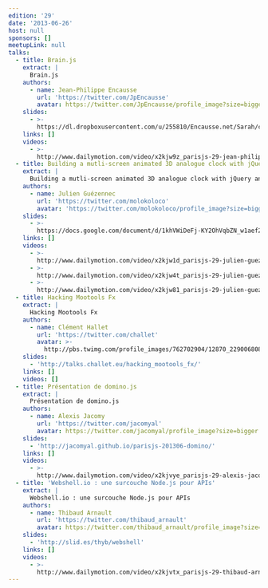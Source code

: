 ```yaml
---
edition: '29'
date: '2013-06-26'
host: null
sponsors: []
meetupLink: null
talks:
  - title: Brain.js
    extract: |
      Brain.js
    authors:
      - name: Jean-Philippe Encausse
        url: 'https://twitter.com/JpEncausse'
        avatar: https://twitter.com/JpEncausse/profile_image?size=bigger
    slides:
      - >-
        https://dl.dropboxusercontent.com/u/255810/Encausse.net/Sarah/conf_brainjs_parisjs.pptx
    links: []
    videos:
      - >-
        http://www.dailymotion.com/video/x2kjw9z_parisjs-29-jean-philippe-encausse-brain-js_webcam
  - title: Building a mutli-screen animated 3D analogue clock with jQuery and CSS3
    extract: |
      Building a mutli-screen animated 3D analogue clock with jQuery and CSS3
    authors:
      - name: Julien Guézennec
        url: 'https://twitter.com/molokoloco'
        avatar: 'https://twitter.com/molokoloco/profile_image?size=bigger'
    slides:
      - >-
        https://docs.google.com/document/d/1khVWiDeFj-KY2OhVqbZN_w1aef2iCC0yhhLEdj8p8yY/
    links: []
    videos:
      - >-
        http://www.dailymotion.com/video/x2kjw1d_parisjs-29-julien-guezennec-building-a-mutli-screen-animated-3d-analogue-clock-with-jquery-and-css3_webcam
      - >-
        http://www.dailymotion.com/video/x2kjw4t_parisjs-29-julien-guezennec-building-a-mutli-screen-animated-3d-analogue-clock-with-jquery-and-css3_webcam
      - >-
        http://www.dailymotion.com/video/x2kjw81_parisjs-29-julien-guezennec-building-a-mutli-screen-animated-3d-analogue-clock-with-jquery-and-css3_webcam
  - title: Hacking Mootools Fx
    extract: |
      Hacking Mootools Fx
    authors:
      - name: Clément Hallet
        url: 'https://twitter.com/challet'
        avatar: >-
          http://pbs.twimg.com/profile_images/762702904/12870_229006808135_636953135_4441217_1387053_n_bigger.jpg
    slides:
      - 'http://talks.challet.eu/hacking_mootools_fx/'
    links: []
    videos: []
  - title: Présentation de domino.js
    extract: |
      Présentation de domino.js
    authors:
      - name: Alexis Jacomy
        url: 'https://twitter.com/jacomyal'
        avatar: https://twitter.com/jacomyal/profile_image?size=bigger
    slides:
      - 'http://jacomyal.github.io/parisjs-201306-domino/'
    links: []
    videos:
      - >-
        http://www.dailymotion.com/video/x2kjvye_parisjs-29-alexis-jacomy-presentation-de-domino-js_webcam
  - title: 'Webshell.io : une surcouche Node.js pour APIs'
    extract: |
      Webshell.io : une surcouche Node.js pour APIs
    authors:
      - name: Thibaud Arnault
        url: 'https://twitter.com/thibaud_arnault'
        avatar: https://twitter.com/thibaud_arnault/profile_image?size=bigger
    slides:
      - 'http://slid.es/thyb/webshell'
    links: []
    videos:
      - >-
        http://www.dailymotion.com/video/x2kjvtx_parisjs-29-thibaud-arnault-webshell-io-une-surcouche-node-js-pour-apis_webcam
---
```

